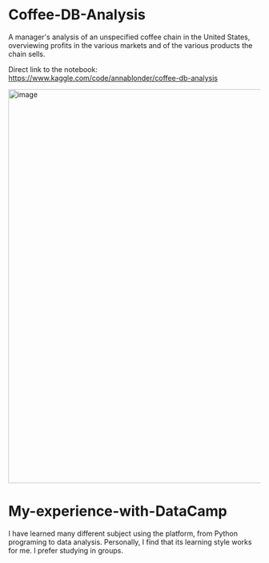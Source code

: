 # Coffee-DB-Analysis
A manager's analysis of an unspecified coffee chain in the United States, overviewing profits in the various markets and of the various products the chain sells.

Direct link to the notebook: https://www.kaggle.com/code/annablonder/coffee-db-analysis

<img width="1244" height="787" alt="image" src="https://github.com/user-attachments/assets/686a6304-be4f-4244-bff3-6a8974204b4c" />


# My-experience-with-DataCamp
I have learned many different subject using the platform, from Python programing to data analysis. Personally, I find that its learning style works for me. I prefer studying in groups.
